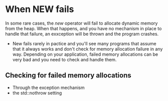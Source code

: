 # When NEW fails
In some rare cases, the *new* operator will fail to allocate dynamic memory from the heap.
When that happens, and you have no mechanism in place to handle that failure, an exxception will be thrown and
the program crashes.

* New fails rarely in pactice and you'll see many programs that assume that it always works and don't check
for memory allocation failure in any way. Depending on your application, failed memory allocations can be very bad and you need to check and handle them.

## Checking for failed memory allocations
* Through the exception mechanism
* the std::nothrow setting